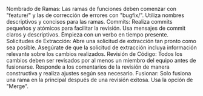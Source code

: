 Nombrado de Ramas:
Las ramas de funciones deben comenzar con "feature/" y las de corrección de errores con "bugfix/".
Utiliza nombres descriptivos y concisos para las ramas.
Commits:
Realiza commits pequeños y atómicos para facilitar la revisión.
Usa mensajes de commit claros y descriptivos. Empieza con un verbo en tiempo presente.
Solicitudes de Extracción:
Abre una solicitud de extracción tan pronto como sea posible.
Asegúrate de que la solicitud de extracción incluya información relevante sobre los cambios realizados.
Revisión de Código:
Todos los cambios deben ser revisados por al menos un miembro del equipo antes de fusionarse.
Responde a los comentarios de la revisión de manera constructiva y realiza ajustes según sea necesario.
Fusionar:
Solo fusiona una rama en la principal después de una revisión exitosa.
Usa la opción de "Merge".
